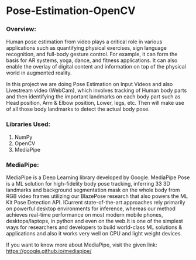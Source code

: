 # Pose-Estimation-OpenCV

### Overview:
Human pose estimation from video plays a critical role in various applications such as quantifying physical exercises, sign language recognition, and full-body gesture control. For example, it can form the basis for AR systems, yoga, dance, and fitness applications. It can also enable the overlay of digital content and information on top of the physical world in augmented reality.
 
In this project we are doing Pose Estimation on Input Videos and also Livestream video (WebCam), which involves tracking of Human body parts and then identifying the important landmarks on each body part such as Head position, Arm & Elbow position, Lower, legs, etc. Then will make use of all those body landmarks to detect the actual body pose.

### Libraries Used:
<ol>
  <li>NumPy</li>
  <li>OpenCV</li>
  <li>MediaPipe</li>
  </ol>

### MediaPipe:
MediaPipe is a Deep Learning library developed by Google. MediaPipe Pose is a ML solution for high-fidelity body pose tracking, inferring 33 3D landmarks and background segmentation mask on the whole body from RGB video frames utilizing our BlazePose research that also powers the ML Kit Pose Detection API. lCurrent state-of-the-art approaches rely primarily on powerful desktop environments for inference, whereas our method achieves real-time performance on most modern mobile phones, desktops/laptops, in python and even on the web.It is one of the simplest ways for researchers and developers to build world-class ML solutions & applications and also it works very well on CPU and light weight devices.

If you want to know more about MediaPipe, visit the given link:  https://google.github.io/mediapipe/
